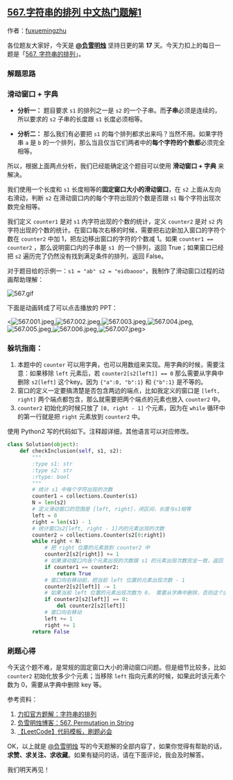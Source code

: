 ## [567.字符串的排列 中文热门题解1](https://leetcode.cn/problems/permutation-in-string/solutions/100000/zhu-shi-chao-xiang-xi-de-hua-dong-chuang-rc7d)

作者：[fuxuemingzhu](https://leetcode.cn/u/fuxuemingzhu)

各位题友大家好，今天是 **[@负雪明烛](/u/fuxuemingzhu/)** 坚持日更的第 **17** 天。今天力扣上的每日一题是「[567. 字符串的排列](https://leetcode-cn.com/problems/permutation-in-string/)」。


### 解题思路

### 滑动窗口 + 字典


- **分析一：** 题目要求 `s1` 的排列之一是 `s2` 的一个子串。而**子串**必须是连续的，所以要求的 `s2` 子串的长度跟 `s1` 长度必须相等。


- **分析二：** 那么我们有必要把 `s1` 的每个排列都求出来吗？当然不用。如果字符串 `a` 是 `b` 的一个排列，那么当且仅当它们两者中的**每个字符的个数都**必须完全相等。


所以，根据上面两点分析，我们已经能确定这个题目可以使用 **滑动窗口 + 字典** 来解决。


我们使用一个长度和 `s1` 长度相等的**固定窗口大小的滑动窗口**，在 `s2` 上面从左向右滑动，判断 `s2` 在滑动窗口内的每个字符出现的个数是否跟 `s1` 每个字符出现次数完全相等。


我们定义 `counter1` 是对 `s1` 内字符出现的个数的统计，定义 `counter2` 是对 `s2` 内字符出现的个数的统计。在窗口每次右移的时候，需要把右边新加入窗口的字符个数在 `counter2` 中加 1，把左边移出窗口的字符的个数减 1。如果 `counter1 == counter2` ，那么说明窗口内的子串是 `s1`  的一个排列，返回 True；如果窗口已经把 `s2` 遍历完了仍然没有找到满足条件的排列，返回 False。

对于题目给的示例一：`s1 = "ab" s2 = "eidbaooo"`，我制作了滑动窗口过程的动画帮助理解：


![567.gif](https://pic.leetcode-cn.com/1612923521-rTbkNV-567.gif)

下面是动画转成了可以点击播放的 PPT：

<![567.001.jpeg](https://pic.leetcode-cn.com/1612923583-vvPUNM-567.001.jpeg),![567.002.jpeg](https://pic.leetcode-cn.com/1612923583-pJtnRs-567.002.jpeg),![567.003.jpeg](https://pic.leetcode-cn.com/1612923583-wSHZbg-567.003.jpeg),![567.004.jpeg](https://pic.leetcode-cn.com/1612923583-uYfKRp-567.004.jpeg),![567.005.jpeg](https://pic.leetcode-cn.com/1612923583-FqBUZF-567.005.jpeg),![567.006.jpeg](https://pic.leetcode-cn.com/1612923583-IMoJec-567.006.jpeg),![567.007.jpeg](https://pic.leetcode-cn.com/1612923583-APuRVZ-567.007.jpeg)>



### 躲坑指南：


1. 本题中的 `counter` 可以用字典，也可以用数组来实现。用字典的时候，需要注意：如果移除 `left` 元素后，若 `counter2[s2[left]] == 0` 那么需要从字典中删除 `s2[left]` 这个key。因为 `{"a":0, "b":1}` 和 `{"b":1}` 是不等的。
1. 窗口的定义一定要搞清楚是否包含两边的端点，比如我定义的窗口是 `[left, right]` 两个端点都包含，那么就需要把两个端点的元素也放入 `counter2` 中。
1. `counter2` 初始化的时候只放了 `[0, right - 1]` 个元素，因为在 `while` 循环中的第一行就是把 `right` 元素放到 `counter2` 中。



使用 Python2 写的代码如下。注释超详细，其他语言可以对应修改。

```Python []
class Solution(object):
    def checkInclusion(self, s1, s2):
        """
        :type s1: str
        :type s2: str
        :rtype: bool
        """
        # 统计 s1 中每个字符出现的次数
        counter1 = collections.Counter(s1)
        N = len(s2)
        # 定义滑动窗口的范围是 [left, right]，闭区间，长度与s1相等
        left = 0
        right = len(s1) - 1
        # 统计窗口s2[left, right - 1]内的元素出现的次数
        counter2 = collections.Counter(s2[0:right])
        while right < N:
            # 把 right 位置的元素放到 counter2 中
            counter2[s2[right]] += 1
            # 如果滑动窗口内各个元素出现的次数跟 s1 的元素出现次数完全一致，返回 True
            if counter1 == counter2:
                return True
            # 窗口向右移动前，把当前 left 位置的元素出现次数 - 1
            counter2[s2[left]] -= 1
            # 如果当前 left 位置的元素出现次数为 0， 需要从字典中删除，否则这个出现次数为 0 的元素会影响两 counter 之间的比较
            if counter2[s2[left]] == 0:
                del counter2[s2[left]]
            # 窗口向右移动
            left += 1
            right += 1
        return False
```


### 刷题心得


今天这个题不难，是常规的固定窗口大小的滑动窗口问题。但是细节比较多，比如 `counter2` 初始化放多少个元素；当移除 `left` 指向元素的时候，如果此时该元素个数为 0，需要从字典中删除 key 等。


参考资料：

1. [力扣官方题解：字符串的排列](https://leetcode-cn.com/problems/permutation-in-string/solution/zi-fu-chuan-de-pai-lie-by-leetcode-solut-7k7u/)
2. [负雪明烛博客：567. Permutation in String](https://blog.csdn.net/fuxuemingzhu/article/details/82876662?ops_request_misc=%25257B%252522request%25255Fid%252522%25253A%252522161291682416780269816665%252522%25252C%252522scm%252522%25253A%25252220140713.130102334.pc%25255Fblog.%252522%25257D&request_id=161291682416780269816665&biz_id=0&utm_medium=distribute.pc_search_result.none-task-blog-2~blog~first_rank_v2~rank_v29-1-82876662.pc_v2_rank_blog_default&utm_term=567)
1. [【LeetCode】代码模板，刷题必会](https://fuxuemingzhu.blog.csdn.net/article/details/101900729)



OK，以上就是 [@负雪明烛](https://leetcode-cn.com/u/fuxuemingzhu/) 写的今天题解的全部内容了，如果你觉得有帮助的话，**求赞、求关注、求收藏**。如果有疑问的话，请在下面评论，我会及时解答。

我们明天再见！